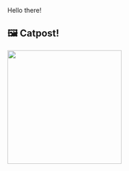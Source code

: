 Hello there!



## 🖼️ Catpost!

<sub>
    <img src="https://cdn2.thecatapi.com/images/KiwbaMcTw.jpg" height="256">
</sub>

